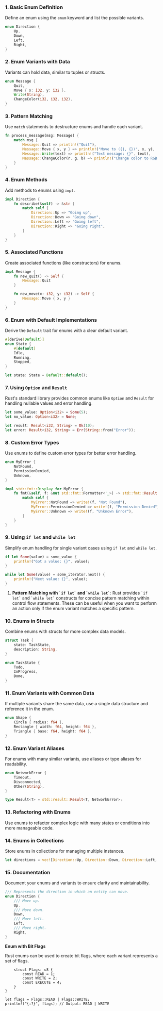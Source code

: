 


### 1. Basic Enum Definition

Define an enum using the `enum` keyword and list the possible variants.

```rust
enum Direction {
    Up,
    Down,
    Left,
    Right,
}
```

### 2. Enum Variants with Data

Variants can hold data, similar to tuples or structs.

```rust
enum Message {
    Quit,
    Move { x: i32, y: i32 },
    Write(String),
    ChangeColor(i32, i32, i32),
}
```

### 3. Pattern Matching

Use `match` statements to destructure enums and handle each variant.

```rust
fn process_message(msg: Message) {
    match msg {
        Message::Quit => println!("Quit"),
        Message::Move { x, y } => println!("Move to ({}, {})", x, y),
        Message::Write(text) => println!("Text message: {}", text),
        Message::ChangeColor(r, g, b) => println!("Change color to RGB({}, {}, {})", r, g, b),
    }
}
```

### 4. Enum Methods

Add methods to enums using `impl`.

```rust
impl Direction {
    fn describe(&self) -> &str {
        match self {
            Direction::Up => "Going up",
            Direction::Down => "Going down",
            Direction::Left => "Going left",
            Direction::Right => "Going right",
        }
    }
}
```

### 5. Associated Functions

Create associated functions (like constructors) for enums.

```rust
impl Message {
    fn new_quit() -> Self {
        Message::Quit
    }

    fn new_move(x: i32, y: i32) -> Self {
        Message::Move { x, y }
    }
}
```

### 6. Enum with Default Implementations

Derive the `Default` trait for enums with a clear default variant.

```rust
#[derive(Default)]
enum State {
    #[default]
    Idle,
    Running,
    Stopped,
}

let state: State = Default::default();
```

### 7. Using `Option` and `Result`

Rust's standard library provides common enums like `Option` and `Result` for handling nullable values and error handling.

```rust
let some_value: Option<i32> = Some(5);
let no_value: Option<i32> = None;

let result: Result<i32, String> = Ok(10);
let error: Result<i32, String> = Err(String::from("Error"));
```

### 8. Custom Error Types

Use enums to define custom error types for better error handling.

```rust
enum MyError {
    NotFound,
    PermissionDenied,
    Unknown,
}

impl std::fmt::Display for MyError {
    fn fmt(&self, f: &mut std::fmt::Formatter<'_>) -> std::fmt::Result {
        match self {
            MyError::NotFound => write!(f, "Not Found"),
            MyError::PermissionDenied => write!(f, "Permission Denied"),
            MyError::Unknown => write!(f, "Unknown Error"),
        }
    }
}
```

### 9. Using `if let` and `while let`

Simplify enum handling for single variant cases using `if let` and `while let`.

```rust
if let Some(value) = some_value {
    println!("Got a value: {}", value);
}

while let Some(value) = some_iterator.next() {
    println!("Next value: {}", value);
}
```
1.  **Pattern Matching with `` `if let` `` and `` `while let` ``**: Rust provides `` `if let` `` and `` `while let` `` constructs for concise pattern matching within control flow statements. These can be useful when you want to perform an action only if the enum variant matches a specific pattern.

### 10. Enums in Structs

Combine enums with structs for more complex data models.

```rust
struct Task {
    state: TaskState,
    description: String,
}

enum TaskState {
    Todo,
    InProgress,
    Done,
}
```

### 11. Enum Variants with Common Data

If multiple variants share the same data, use a single data structure and reference it in the enum.

```rust
enum Shape {
    Circle { radius: f64 },
    Rectangle { width: f64, height: f64 },
    Triangle { base: f64, height: f64 },
}
```

### 12. Enum Variant Aliases

For enums with many similar variants, use aliases or type aliases for readability.

```rust
enum NetworkError {
    Timeout,
    Disconnected,
    Other(String),
}

type Result<T> = std::result::Result<T, NetworkError>;
```

### 13. Refactoring with Enums

Use enums to refactor complex logic with many states or conditions into more manageable code.

### 14. Enums in Collections

Store enums in collections for managing multiple instances.

```rust
let directions = vec![Direction::Up, Direction::Down, Direction::Left, Direction::Right];
```

### 15. Documentation

Document your enums and variants to ensure clarity and maintainability.

```rust
/// Represents the direction in which an entity can move.
enum Direction {
    /// Move up.
    Up,
    /// Move down.
    Down,
    /// Move left.
    Left,
    /// Move right.
    Right,
}

```

**Enum with Bit Flags**

Rust enums can be used to create bit flags, where each variant represents a set of flags.



```bitflags {
    struct Flags: u8 {
        const READ = 1;
        const WRITE = 2;
        const EXECUTE = 4;
    }
}

let flags = Flags::READ | Flags::WRITE;
println!("{:?}", flags); // Output: READ | WRITE
```

